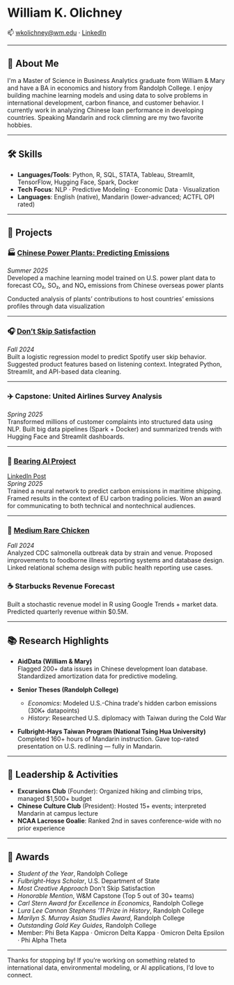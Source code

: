 # William K. Olichney  
📫 wkolichney@wm.edu · [LinkedIn](https://www.linkedin.com/in/william-olichney)

---

## 👋 About Me

I'm a Master of Science in Business Analytics graduate from William & Mary and have a BA in economics and history from Randolph College. I enjoy building machine learning models and using data to solve problems in international development, carbon finance, and customer behavior. I currently work in analyzing Chinese loan performance in developing countries. Speaking Mandarin and rock climning are my two favorite hobbies.

---

## 🛠️ Skills

- **Languages/Tools**: Python, R, SQL, STATA, Tableau, Streamlit, TensorFlow, Hugging Face, Spark, Docker  
- **Tech Focus**: NLP · Predictive Modeling · Economic Data · Visualization  
- **Languages**: English (native), Mandarin (lower-advanced; ACTFL OPI rated)

---

## 💼 Projects

### 🏭 [Chinese Power Plants: Predicting Emissions ](https://github.com/wkolichney/wkolichney.github.io/tree/main/china_analysis/predict_emissions)
*Summer 2025*  
Developed a machine learning model trained on U.S. power plant data to forecast CO₂, SO₂, and NOₓ emissions from Chinese overseas power plants

Conducted analysis of plants’ contributions to host countries’ emissions profiles through data visualization

---

### 🎧 [Don’t Skip Satisfaction](https://wkolichneyappio-3x6bizbeg3vtisoytrfktm.streamlit.app/)  
*Fall 2024*  
Built a logistic regression model to predict Spotify user skip behavior. Suggested product features based on listening context. Integrated Python, Streamlit, and API-based data cleaning.

---

### ✈️ Capstone: United Airlines Survey Analysis  
*Spring 2025*  
Transformed millions of customer complaints into structured data using NLP. Built big data pipelines (Spark + Docker) and summarized trends with Hugging Face and Streamlit dashboards.

---

### 🚢 [Bearing AI Project](https://github.com/wkolichney/Bearing.AI-Project)  
[LinkedIn Post](https://www.linkedin.com/posts/william-olichney_environmental-economics-ai-and-the-eus-activity-7321311245523902466-dfYF)  
*Spring 2025*  
Trained a neural network to predict carbon emissions in maritime shipping. Framed results in the context of EU carbon trading policies. Won an award for communicating to both technical and nontechnical audiences.

---

### 🐔 [Medium Rare Chicken](https://github.com/wkolichney/wkolichney.github.io/blob/9a17e2f5358369c6e51b95581b3da5cd3915cda0/database_management/Team%2013%20DBM%20Project.pdf)  
*Fall 2024*  
Analyzed CDC salmonella outbreak data by strain and venue. Proposed improvements to foodborne illness reporting systems and database design. Linked relational schema design with public health reporting use cases.

### ☕ Starbucks Revenue Forecast  
Built a stochastic revenue model in R using Google Trends + market data. Predicted quarterly revenue within $0.5M.

---

## 📚 Research Highlights

- **AidData (William & Mary)**  
  Flagged 200+ data issues in Chinese development loan database. Standardized amortization data for predictive modeling.

- **Senior Theses (Randolph College)**  
  - *Economics*: Modeled U.S.-China trade's hidden carbon emissions (30K+ datapoints)  
  - *History*: Researched U.S. diplomacy with Taiwan during the Cold War

- **Fulbright-Hays Taiwan Program (National Tsing Hua University)**  
  Completed 160+ hours of Mandarin instruction. Gave top-rated presentation on U.S. redlining — fully in Mandarin.

---

## 🧗 Leadership & Activities

- **Excursions Club** (Founder): Organized hiking and climbing trips, managed $1,500+ budget  
- **Chinese Culture Club** (President): Hosted 15+ events; interpreted Mandarin at campus lecture  
- **NCAA Lacrosse Goalie**: Ranked 2nd in saves conference-wide with no prior experience  

---

## 🏅 Awards

- *Student of the Year*, Randolph College  
- *Fulbright-Hays Scholar*, U.S. Department of State
- *Most Creative Approach* Don't Skip Satisfaction
- *Honorable Mention*, W&M Capstone (Top 5 out of 30+ teams)
- *Carl Stern Award for Excellence in Economics*, Randolph College
- *Lura Lee Cannon Stephens ’11 Prize in History*, Randolph College
- *Marilyn S. Murray Asian Studies Award*, Randolph College
- *Outstanding Gold Key Guides*, Randolph College
- Member: Phi Beta Kappa · Omicron Delta Kappa · Omicron Delta Epsilon · Phi Alpha Theta

---

Thanks for stopping by! If you’re working on something related to international data, environmental modeling, or AI applications, I’d love to connect.



 


